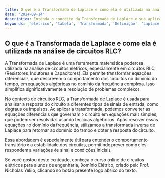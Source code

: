 ```yaml
---
title: O que é a Transformada de Laplace e como ela é utilizada na análise de circuitos RLC?
date: "2024-09-14"
description: Entenda o conceito da Transformada de Laplace e sua aplicação na análise de circuitos RLC.
keywords: ['elétrico', 'tabela', 'Transformada', 'Definição', 'Laplace', 'RLC', 'transformada']
---
```


## O que é a Transformada de Laplace e como ela é utilizada na análise de circuitos RLC?

A Transformada de Laplace é uma ferramenta matemática poderosa utilizada na análise de circuitos elétricos, especialmente em circuitos RLC (Resistores, Indutores e Capacitores). Ela permite transformar equações diferenciais, que descrevem o comportamento dos circuitos no domínio do tempo, em equações algébricas no domínio da frequência complexa. Isso simplifica significativamente a resolução de problemas complexos.

No contexto de circuitos RLC, a Transformada de Laplace é usada para analisar a resposta do circuito a diferentes tipos de sinais de entrada, como degraus ou impulsos. Ao aplicar a transformada, podemos converter as equações diferenciais que governam o circuito em equações mais simples, que podem ser resolvidas usando técnicas algébricas. Após resolver essas equações no domínio da frequência, utilizamos a transformada inversa de Laplace para retornar ao domínio do tempo e obter a resposta do circuito.

Essa abordagem é especialmente útil para entender o comportamento transitório e a estabilidade dos circuitos, permitindo prever como eles respondem a variações de sinal e condições iniciais.

Se você gostou deste conteúdo, conheça o curso online de circuitos elétricos para alunos de engenharia, Domínio Elétrico, criado pelo Prof. Nicholas Yukio, clicando no botão presente logo abaixo do texto.